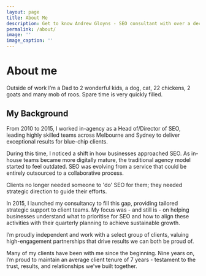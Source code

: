 ```yaml
---
layout: page
title: About Me
description: Get to know Andrew Gloyns - SEO consultant with over a decade of experience helping clients achieve organic growth. Independent, transparent, and results-driven.
permalink: /about/
image: ''
image_caption: ''
---
```


<h1>About me</h1>
Outside of work I’m a Dad to 2 wonderful kids, a dog, cat, 22 chickens, 2 goats and many mob of roos. Spare time is very quickly filled.

<h2>My Background</h2>

From 2010 to 2015, I worked in-agency as a Head of/Director of SEO, leading highly skilled teams across Melbourne and Sydney to deliver exceptional results for blue-chip clients.

During this time, I noticed a shift in how businesses approached SEO. As in-house teams became more digitally mature, the traditional agency model started to feel outdated. SEO was evolving from a service that could be entirely outsourced to a collaborative process. 

Clients no longer needed someone to 'do' SEO for them; they needed strategic direction to guide their efforts.

In 2015, I launched my consultancy to fill this gap, providing tailored strategic support to client teams. My focus was - and still is - on helping businesses understand what to prioritise for SEO and how to align these activities with their quarterly planning to achieve sustainable growth.

I’m proudly independent and work with a select group of clients, valuing high-engagement partnerships that drive results we can both be proud of.

Many of my clients have been with me since the beginning. Nine years on, I’m proud to maintain an average client tenure of 7 years - testament to the trust, results, and relationships we’ve built together.